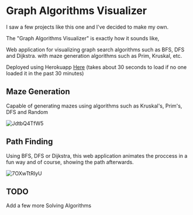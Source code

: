 



# Graph Algorithms Visualizer

I saw a few projects like this one and I've decided to make my own.

The "Graph Algorithms Visualizer" is exactly how it sounds like,

Web application for visualizing graph search algorithms such as BFS, DFS and Dijkstra. with maze generation algorithms such as Prim, Kruskal, etc.

Deployed using Herokuapp [Here](https://graph-algorithms-visualizer.herokuapp.com/) (takes about 30 seconds to load if no one loaded it in the past 30 minutes)

## Maze Generation

Capable of generating mazes using algorithms such as Kruskal's, Prim's, DFS and Random

![JdtbQ4TfW5](https://user-images.githubusercontent.com/45796025/132072268-b018b161-496c-4a35-ab8c-b7b959246824.gif)

## Path Finding

Using BFS, DFS or Dijkstra, this web application animates the proccess in a fun way and of course, showing the path afterwards.

![7OXwTtRIyU](https://user-images.githubusercontent.com/45796025/132072402-974e253f-4f32-4ec2-ae16-4b50bc815b7e.gif)

## TODO

Add a few more Solving Algorithms
